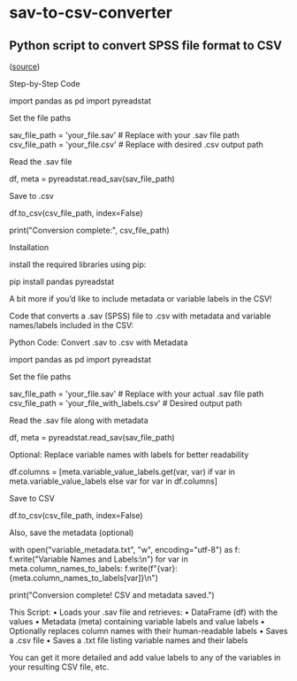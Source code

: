 # sav-to-csv-converter
Python script to convert SPSS file format to CSV
------------------
([source](https://www.reddit.com/r/learnpython/comments/1jj5t2s/comment/mjktp8d/?utm_source=share&utm_medium=web3x&utm_name=web3xcss&utm_term=1&utm_content=share_button))

Step-by-Step Code

import pandas as pd import pyreadstat

Set the file paths

sav_file_path = 'your_file.sav' # Replace with your .sav file path csv_file_path = 'your_file.csv' # Replace with desired .csv output path

Read the .sav file

df, meta = pyreadstat.read_sav(sav_file_path)

Save to .csv

df.to_csv(csv_file_path, index=False)

print("Conversion complete:", csv_file_path)

Installation

install the required libraries using pip:

pip install pandas pyreadstat

A bit more if you’d like to include metadata or variable labels in the CSV!

Code that converts a .sav (SPSS) file to .csv with metadata and variable names/labels included in the CSV:

Python Code: Convert .sav to .csv with Metadata

import pandas as pd import pyreadstat

Set the file paths

sav_file_path = 'your_file.sav' # Replace with your actual .sav file path csv_file_path = 'your_file_with_labels.csv' # Desired output path

Read the .sav file along with metadata

df, meta = pyreadstat.read_sav(sav_file_path)

Optional: Replace variable names with labels for better readability

df.columns = [meta.variable_value_labels.get(var, var) if var in meta.variable_value_labels else var for var in df.columns]

Save to CSV

df.to_csv(csv_file_path, index=False)

Also, save the metadata (optional)

with open("variable_metadata.txt", "w", encoding="utf-8") as f: f.write("Variable Names and Labels:\n") for var in meta.column_names_to_labels: f.write(f"{var}: {meta.column_names_to_labels[var]}\n")

print("Conversion complete! CSV and metadata saved.")

This Script: • Loads your .sav file and retrieves: • DataFrame (df) with the values • Metadata (meta) containing variable labels and value labels • Optionally replaces column names with their human-readable labels • Saves a .csv file • Saves a .txt file listing variable names and their labels

You can get it more detailed and add value labels to any of the variables in your resulting CSV file, etc.
